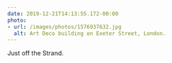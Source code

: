 ```yaml
---
date: 2019-12-21T14:13:55.172-00:00
photo:
- url: /images/photos/1576937632.jpg
  alt: Art Deco building on Exeter Street, London.
---
```

Just off the Strand.
